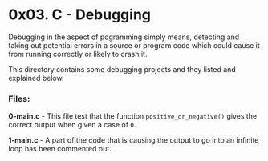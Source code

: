 # 0x03. C - Debugging
Debugging in the aspect of pogramming simply means, detecting and taking out potential errors in a source or program code which could cause it from running correctly or likely to crash it.

This directory contains some debugging projects and they listed and explained below.

### Files:

**0-main.c** - This file test that the function `positive_or_negative()` gives the correct output when given a case of `0`.

**1-main.c** - A part of the code that is causing the output to go into an infinite loop has been commented out.
